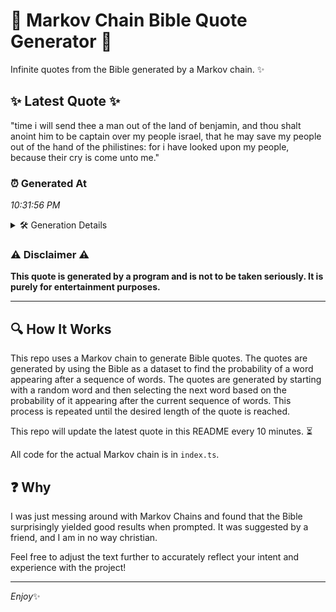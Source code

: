 # 📖 Markov Chain Bible Quote Generator 📖

Infinite quotes from the Bible generated by a Markov chain. ✨

## ✨ Latest Quote ✨
"time i will send thee a man out of the land of benjamin, and thou shalt anoint him to be captain over my people israel, that he may save my people out of the hand of the philistines: for i have looked upon my people, because their cry is come unto me."

### ⏰ Generated At
*10:31:56 PM*

<details>
    <summary>🛠️ Generation Details</summary>
    <p>
        <strong>🌱 Seed:</strong> time<br>
        <strong>🔄 Iterations:</strong> 51<br>
        <strong>📜 Context History:</strong><br>[ time ]: i<br>[ time, i ]: will<br>[ time, i, will ]: send<br>[ time, i, will, send ]: thee<br>[ time, i, will, send, thee ]: a<br>[ time, i, will, send, thee, a ]: man<br>[ i, will, send, thee, a, man ]: out<br>[ will, send, thee, a, man, out ]: of<br>[ send, thee, a, man, out, of ]: the<br>[ thee, a, man, out, of, the ]: land<br>[ a, man, out, of, the, land ]: of<br>[ man, out, of, the, land, of ]: benjamin,<br>[ out, of, the, land, of, benjamin, ]: and<br>[ of, the, land, of, benjamin,, and ]: thou<br>[ the, land, of, benjamin,, and, thou ]: shalt<br>[ land, of, benjamin,, and, thou, shalt ]: anoint<br>[ of, benjamin,, and, thou, shalt, anoint ]: him<br>[ benjamin,, and, thou, shalt, anoint, him ]: to<br>[ and, thou, shalt, anoint, him, to ]: be<br>[ thou, shalt, anoint, him, to, be ]: captain<br>[ shalt, anoint, him, to, be, captain ]: over<br>[ anoint, him, to, be, captain, over ]: my<br>[ him, to, be, captain, over, my ]: people<br>[ to, be, captain, over, my, people ]: israel,<br>[ be, captain, over, my, people, israel, ]: that<br>[ captain, over, my, people, israel,, that ]: he<br>[ over, my, people, israel,, that, he ]: may<br>[ my, people, israel,, that, he, may ]: save<br>[ people, israel,, that, he, may, save ]: my<br>[ israel,, that, he, may, save, my ]: people<br>[ that, he, may, save, my, people ]: out<br>[ he, may, save, my, people, out ]: of<br>[ may, save, my, people, out, of ]: the<br>[ save, my, people, out, of, the ]: hand<br>[ my, people, out, of, the, hand ]: of<br>[ people, out, of, the, hand, of ]: the<br>[ out, of, the, hand, of, the ]: philistines:<br>[ of, the, hand, of, the, philistines: ]: for<br>[ the, hand, of, the, philistines:, for ]: i<br>[ hand, of, the, philistines:, for, i ]: have<br>[ of, the, philistines:, for, i, have ]: looked<br>[ the, philistines:, for, i, have, looked ]: upon<br>[ philistines:, for, i, have, looked, upon ]: my<br>[ for, i, have, looked, upon, my ]: people,<br>[ i, have, looked, upon, my, people, ]: because<br>[ have, looked, upon, my, people,, because ]: their<br>[ looked, upon, my, people,, because, their ]: cry<br>[ upon, my, people,, because, their, cry ]: is<br>[ my, people,, because, their, cry, is ]: come<br>[ people,, because, their, cry, is, come ]: unto<br>[ because, their, cry, is, come, unto ]: me.<br>
    </p>
</details>

### ⚠️ Disclaimer ⚠️
**This quote is generated by a program and is not to be taken seriously. It is purely for entertainment purposes.**

---

## 🔍 How It Works

This repo uses a Markov chain to generate Bible quotes. The quotes are generated by using the Bible as a dataset to find the probability of a word appearing after a sequence of words. The quotes are generated by starting with a random word and then selecting the next word based on the probability of it appearing after the current sequence of words. This process is repeated until the desired length of the quote is reached.

This repo will update the latest quote in this README every 10 minutes. ⏳

All code for the actual Markov chain is in `index.ts`.

## ❓ Why

I was just messing around with Markov Chains and found that the Bible surprisingly yielded good results when prompted. 
It was suggested by a friend, and I am in no way christian.

Feel free to adjust the text further to accurately reflect your intent and experience with the project!

---

*Enjoy*✨
